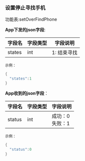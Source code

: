 ### 设置停止寻找手机


功能表:setOverFindPhone

**App下发的json字段**:

| 字段名 | 字段类型 | 字段说明       |
| ------ | -------- | -------------- |
| states | int      | 1: 结束寻找 |

`示例：`

```c
{
  "states":1
}
```



**App收到的json字段**：

| 字段名 | 字段类型 | 字段说明                     |
| ------ | -------- | ---------------------------- |
| status | int      | 成功：0  <br />失败：1 |

`示例：`

```c
{
  "status":0
}
```
